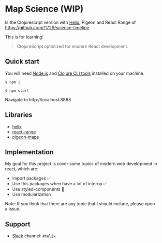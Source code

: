 # Map Science (WIP)

Is the Clojurescript version with [Helix](https://github.com/Lokeh/helix), Pigeon and React Range of https://github.com/f1729/science-timeline.

This is for learning!

> ClojureScript optimized for modern React development.

## Quick start

You will need [Node.js](https://nodejs.org/en/) and [Clojure CLI tools](https://clojure.org/guides/getting_started) installed on your machine.

```
$ npm i

$ npm start
```

Navigate to http://localhost:8888


## Libraries

- [helix](https://github.com/Lokeh/helix)
- [react-range](https://github.com/tajo/react-range)
- [pigeon-maps](https://github.com/mariusandra/pigeon-maps)


## Implementation

My goal for this project is cover some topics of modern web development in react, which are:

- Import packages ✅
- Use this packages when have a lot of interop ✅
- Use styled-components 🚧
- Use modularization 

Note: If you think that there are any topic that I should include, please open a issue.


## Support

- [Slack](https://clojurians.net) channel: `#helix`
